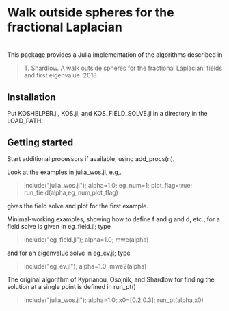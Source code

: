 # Walk outside spheres  for the fractional Laplacian
# 

This package provides a Julia implementation of the algorithms described
in

> T. Shardlow. A walk outside spheres for the fractional Laplacian: 
> fields and first eigenvalue. 2018

## Installation

Put KOSHELPER.jl, KOS.jl, and KOS_FIELD_SOLVE.jl in a directory
in the LOAD_PATH.

## Getting started

Start additional processors if available, using add_procs(n).

Look at the examples in julia_wos.jl, e.g,.

> include("julia_wos.jl");
> alpha=1.0; eg_num=1; plot_flag=true;
> run_field(alpha,eg_num,plot_flag)

gives the field solve and plot for the first example.

Minimal-working examples, showing how to define f and g and d, etc., for
a field solve is given in eg_field.jl; type

> include("eg_field.jl"); alpha=1.0; mwe(alpha)

and for an eigenvalue solve in eg_ev.jl; type

> include("eg_ev.jl"); alpha=1.0; mwe2(alpha)

The original algorithm of Kyprianou, Osojnik, and Shardlow for finding the
solution at a single point is defined in run_pt()

> include("julia_wos.jl"); alpha=1.0; x0=[0.2,0.3]; run_pt(alpha,x0)